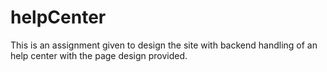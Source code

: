 # helpCenter
This is an assignment given to design the site with backend handling of an help center with the page design provided.
